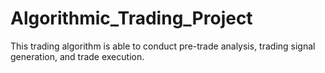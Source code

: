 # Algorithmic_Trading_Project
This trading algorithm is able to conduct pre-trade analysis, trading signal generation, and trade execution.
